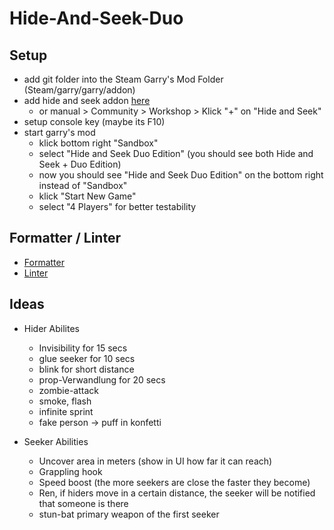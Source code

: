 # Hide-And-Seek-Duo

## Setup

- add git folder into the Steam Garry's Mod Folder (Steam/garry/garry/addon)
- add hide and seek addon [here](https://steamcommunity.com/sharedfiles/filedetails/?id=266512527&searchtext=hide+and+seek)
    - or manual > Community > Workshop > Klick "+" on "Hide and Seek"
- setup console key (maybe its F10)
- start garry's mod
    - klick bottom right "Sandbox"
    - select "Hide and Seek Duo Edition" (you should see both Hide and Seek + Duo Edition)
    - now you should see "Hide and Seek Duo Edition" on the bottom right instead of "Sandbox"
    - klick "Start New Game"
    - select "4 Players" for better testability

## Formatter / Linter
- [Formatter](https://github.com/Koihik/LuaFormatter)
- [Linter](https://github.com/mpeterv/luacheck)

## Ideas

- Hider Abilites
    - Invisibility for 15 secs
    - glue seeker for 10 secs
    - blink for short distance
    - prop-Verwandlung for 20 secs
    - zombie-attack
    - smoke, flash
    - infinite sprint
    - fake person -> puff in konfetti

- Seeker Abilities
    - Uncover area in meters (show in UI how far it can reach)
    - Grappling hook
    - Speed boost (the more seekers are close the faster they become)
    - Ren, if hiders move in a certain distance, the seeker will be notified that someone is there
    - stun-bat primary weapon of the first seeker